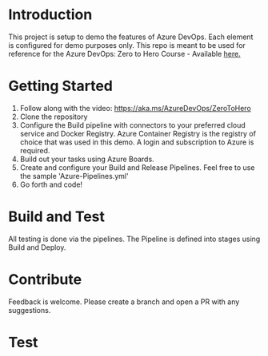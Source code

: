 # Introduction 
This project is setup to demo the features of Azure DevOps. Each element is configured for demo purposes only. This repo is meant to be used for reference for the Azure DevOps: Zero to Hero Course - Available [here.](https://aka.ms/AzureDevOps/ZeroToHero)

# Getting Started
1. Follow along with the video: https://aka.ms/AzureDevOps/ZeroToHero  
2. Clone the repository
3. Configure the Build pipeline with connectors to your preferred cloud service and Docker Registry. Azure Container Registry is the registry of choice that was used in this demo. A login and subscription to Azure is required.
4. Build out your tasks using Azure Boards.
5. Create and configure your Build and Release Pipelines. Feel free to use the sample 'Azure-Pipelines.yml'
6. Go forth and code!

# Build and Test
All testing is done via the pipelines. The Pipeline is defined into stages using Build and Deploy. 

# Contribute
Feedback is welcome. Please create a branch and open a PR with any suggestions.

# Test
